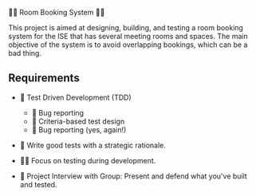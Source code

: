🏢📅 Room Booking System 🧑‍💻

This project is aimed at designing, building, and testing a room booking system for the ISE that has several meeting rooms and spaces. The main objective of the system is to avoid overlapping bookings, which can be a bad thing.

## Requirements

- 🧪 Test Driven Development (TDD)
	- 🐞 Bug reporting
	- 🎯 Criteria-based test design
	- 🐞 Bug reporting (yes, again!)

- 📝 Write good tests with a strategic rationale.
- 👨‍💻 Focus on testing during development.
- 🤝 Project Interview with Group: Present and defend what you've built and tested.

